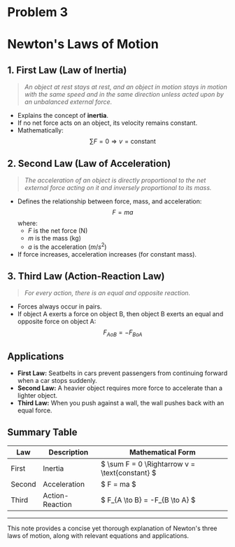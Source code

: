 # Problem 3

# Newton's Laws of Motion

## 1. First Law (Law of Inertia)
> *An object at rest stays at rest, and an object in motion stays in motion with the same speed and in the same direction unless acted upon by an unbalanced external force.*

- Explains the concept of **inertia**.
- If no net force acts on an object, its velocity remains constant.
- Mathematically:
  $$ \sum F = 0 \Rightarrow v = \text{constant} $$

## 2. Second Law (Law of Acceleration)
> *The acceleration of an object is directly proportional to the net external force acting on it and inversely proportional to its mass.*

- Defines the relationship between force, mass, and acceleration:
  $$ F = ma $$
  where:
  - $F$ is the net force (N)
  - $m$ is the mass (kg)
  - $a$ is the acceleration ($m/s^2$)
- If force increases, acceleration increases (for constant mass).

## 3. Third Law (Action-Reaction Law)
> *For every action, there is an equal and opposite reaction.*

- Forces always occur in pairs.
- If object A exerts a force on object B, then object B exerts an equal and opposite force on object A:
  $$ F_{A 	o B} = -F_{B 	o A} $$

## Applications
- **First Law:** Seatbelts in cars prevent passengers from continuing forward when a car stops suddenly.
- **Second Law:** A heavier object requires more force to accelerate than a lighter object.
- **Third Law:** When you push against a wall, the wall pushes back with an equal force.

## Summary Table
| Law | Description | Mathematical Form |
|------|-----------------|----------------|
| First | Inertia | $ \sum F = 0 \Rightarrow v = \text{constant} $ |
| Second | Acceleration | $ F = ma $ |
| Third | Action-Reaction | $ F_{A \to B} = -F_{B \to A} $ |

---

This note provides a concise yet thorough explanation of Newton's three laws of motion, along with relevant equations and applications.
